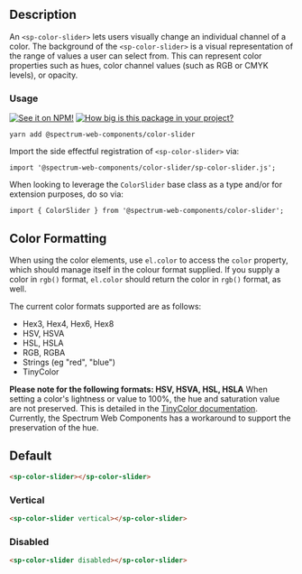 ## Description

An `<sp-color-slider>` lets users visually change an individual channel of a color. The background of the `<sp-color-slider>` is a visual representation of the range of values a user can select from. This can represent color properties such as hues, color channel values (such as RGB or CMYK levels), or opacity.

### Usage

[![See it on NPM!](https://img.shields.io/npm/v/@spectrum-web-components/color-slider?style=for-the-badge)](https://www.npmjs.com/package/@spectrum-web-components/color-slider)
[![How big is this package in your project?](https://img.shields.io/bundlephobia/minzip/@spectrum-web-components/color-slider?style=for-the-badge)](https://bundlephobia.com/result?p=@spectrum-web-components/color-slider)

```
yarn add @spectrum-web-components/color-slider
```

Import the side effectful registration of `<sp-color-slider>` via:

```
import '@spectrum-web-components/color-slider/sp-color-slider.js';
```

When looking to leverage the `ColorSlider` base class as a type and/or for extension purposes, do so via:

```
import { ColorSlider } from '@spectrum-web-components/color-slider';
```

## Color Formatting

When using the color elements, use `el.color` to access the `color` property, which should manage itself in the colour format supplied. If you supply a color in `rgb()` format, `el.color` should return the color in `rgb()` format, as well.

The current color formats supported are as follows:

-   Hex3, Hex4, Hex6, Hex8
-   HSV, HSVA
-   HSL, HSLA
-   RGB, RGBA
-   Strings (eg "red", "blue")
-   TinyColor

**Please note for the following formats: HSV, HSVA, HSL, HSLA**
When setting a color's lightness or value to 100%, the hue and saturation value are not preserved. This is detailed in the [TinyColor documentation](https://www.npmjs.com/package/@ctrl/tinycolor). Currently, the Spectrum Web Components has a workaround to support the preservation of the hue.

## Default

```html
<sp-color-slider></sp-color-slider>
```

### Vertical

```html
<sp-color-slider vertical></sp-color-slider>
```

### Disabled

```html
<sp-color-slider disabled></sp-color-slider>
```
